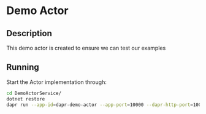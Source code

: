 # Demo Actor

## Description

This demo actor is created to ensure we can test our examples

## Running

Start the Actor implementation through:

```bash
cd DemoActorService/
dotnet restore
dapr run --app-id=dapr-demo-actor --app-port=10000 --dapr-http-port=10001 --dapr-grpc-port=10002 -- dotnet run
```